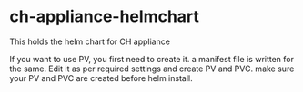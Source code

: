 # ch-appliance-helmchart

This holds the helm chart for CH appliance

If you want to use PV, you first need to create it. a manifest file is written for the same. Edit it as per required settings and create PV and PVC. make sure your PV and PVC are created before helm install. 
